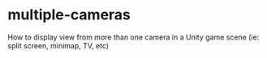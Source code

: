 # multiple-cameras
How to display view from more than one camera in a Unity game scene (ie: split screen, minimap, TV, etc)
